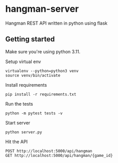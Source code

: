# hangman-server

Hangman REST API written in python using flask

## Getting started

Make sure you're using python 3.11.

Setup virtual env

```
virtualenv --python=python3 venv
source venv/bin/activate
```

Install requirements

```
pip install -r requirements.txt
```

Run the tests

```
python -m pytest tests -v
```

Start server

```
python server.py
```

Hit the API

```
POST http://localhost:5000/api/hangman
GET http://localhost:5000/api/hangman/{game_id}
```
